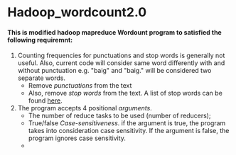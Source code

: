 # Hadoop_wordcount2.0
#### This is modified hadoop mapreduce Wordount program to satisfied the following requiremnt:

   1. Counting frequencies for punctuations and stop words is generally not useful. Also, current code will consider same word differently    with and without punctuation e.g. "baig" and "baig." will be considered two separate words.
      * Remove *punctuations* from the text
      * Also, remove *stop words* from the text. A list of stop words can be found [here](https://www.ranks.nl/stopwords).
   2. The program accepts 4 positional *arguments*.
      * The number of reduce tasks to be used (number of reducers);
      * True/false *Case-sensitiveness*. if the argument is true, the program takes into consideration case sensitivity. If the argument is false, the program ignores case sensitivity.
      *




